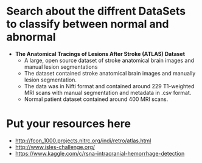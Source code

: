 # Search about the  diffrent DataSets to classify between normal and abnormal 

   - **The Anatomical Tracings of Lesions After Stroke (ATLAS) Dataset**
        - A large, open source dataset of stroke anatomical brain images and manual lesion segmentations
        - The dataset contained stroke anatomical brain images and manually lesion segmentation.
        - The data was in Nifti format and contained around 229 T1-weighted MRI scans with manual segmentation and metadata in .csv format.
        - Normal patient dataset contained around 400 MRI scans. 


# Put your resources here 
 
   - http://fcon_1000.projects.nitrc.org/indi/retro/atlas.html
   - http://www.isles-challenge.org/
   - https://www.kaggle.com/c/rsna-intracranial-hemorrhage-detection
